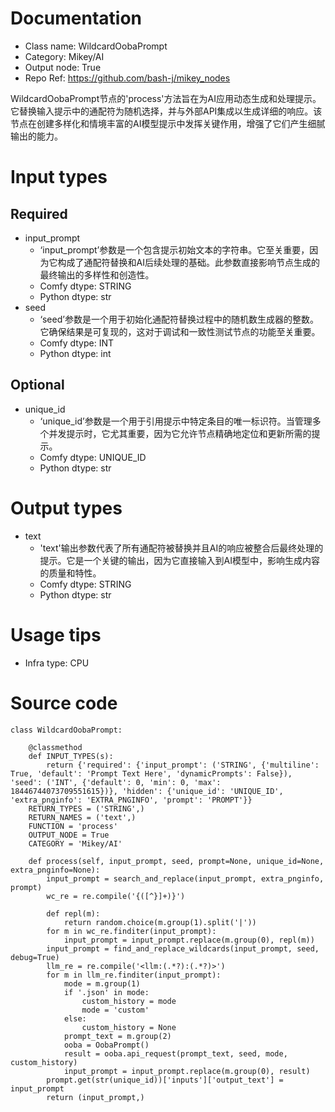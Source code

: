 # Documentation
- Class name: WildcardOobaPrompt
- Category: Mikey/AI
- Output node: True
- Repo Ref: https://github.com/bash-j/mikey_nodes

WildcardOobaPrompt节点的'process'方法旨在为AI应用动态生成和处理提示。它替换输入提示中的通配符为随机选择，并与外部API集成以生成详细的响应。该节点在创建多样化和情境丰富的AI模型提示中发挥关键作用，增强了它们产生细腻输出的能力。

# Input types
## Required
- input_prompt
    - ‘input_prompt’参数是一个包含提示初始文本的字符串。它至关重要，因为它构成了通配符替换和AI后续处理的基础。此参数直接影响节点生成的最终输出的多样性和创造性。
    - Comfy dtype: STRING
    - Python dtype: str
- seed
    - ‘seed’参数是一个用于初始化通配符替换过程中的随机数生成器的整数。它确保结果是可复现的，这对于调试和一致性测试节点的功能至关重要。
    - Comfy dtype: INT
    - Python dtype: int
## Optional
- unique_id
    - ‘unique_id’参数是一个用于引用提示中特定条目的唯一标识符。当管理多个并发提示时，它尤其重要，因为它允许节点精确地定位和更新所需的提示。
    - Comfy dtype: UNIQUE_ID
    - Python dtype: str

# Output types
- text
    - 'text'输出参数代表了所有通配符被替换并且AI的响应被整合后最终处理的提示。它是一个关键的输出，因为它直接输入到AI模型中，影响生成内容的质量和特性。
    - Comfy dtype: STRING
    - Python dtype: str

# Usage tips
- Infra type: CPU

# Source code
```
class WildcardOobaPrompt:

    @classmethod
    def INPUT_TYPES(s):
        return {'required': {'input_prompt': ('STRING', {'multiline': True, 'default': 'Prompt Text Here', 'dynamicPrompts': False}), 'seed': ('INT', {'default': 0, 'min': 0, 'max': 18446744073709551615})}, 'hidden': {'unique_id': 'UNIQUE_ID', 'extra_pnginfo': 'EXTRA_PNGINFO', 'prompt': 'PROMPT'}}
    RETURN_TYPES = ('STRING',)
    RETURN_NAMES = ('text',)
    FUNCTION = 'process'
    OUTPUT_NODE = True
    CATEGORY = 'Mikey/AI'

    def process(self, input_prompt, seed, prompt=None, unique_id=None, extra_pnginfo=None):
        input_prompt = search_and_replace(input_prompt, extra_pnginfo, prompt)
        wc_re = re.compile('{([^}]+)}')

        def repl(m):
            return random.choice(m.group(1).split('|'))
        for m in wc_re.finditer(input_prompt):
            input_prompt = input_prompt.replace(m.group(0), repl(m))
        input_prompt = find_and_replace_wildcards(input_prompt, seed, debug=True)
        llm_re = re.compile('<llm:(.*?):(.*?)>')
        for m in llm_re.finditer(input_prompt):
            mode = m.group(1)
            if '.json' in mode:
                custom_history = mode
                mode = 'custom'
            else:
                custom_history = None
            prompt_text = m.group(2)
            ooba = OobaPrompt()
            result = ooba.api_request(prompt_text, seed, mode, custom_history)
            input_prompt = input_prompt.replace(m.group(0), result)
        prompt.get(str(unique_id))['inputs']['output_text'] = input_prompt
        return (input_prompt,)
```